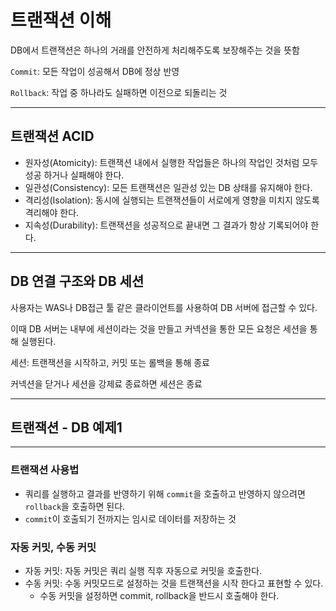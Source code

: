 # 트랜잭션 이해

DB에서 트랜잭션은 하나의 거래를 안전하게 처리해주도록 보장해주는 것을 뜻함

`Commit`: 모든 작업이 성공해서 DB에 정상 반영

`Rollback`: 작업 중 하나라도 실패하면 이전으로 되돌리는 것

---

## 트랜잭션 ACID

+ 원자성(Atomicity): 트랜잭션 내에서 실행한 작업들은 하나의 작업인 것처럼 모두 성공 하거나 실패해야 한다.
+ 일관성(Consistency): 모든 트랜잭션은 일관성 있는 DB 상태를 유지해야 한다. 
+ 격리성(Isolation): 동시에 실행되는 트랜잭션들이 서로에게 영향을 미치지 않도록 격리해야 한다.
+ 지속성(Durability): 트랜잭션을 성공적으로 끝내면 그 결과가 항상 기록되어야 한다. 

---

## DB 연결 구조와 DB 세션

사용자는 WAS나 DB접근 툴 같은 클라이언트를 사용하여 DB 서버에 접근할 수 있다. 

이때 DB 서버는 내부에 세션이라는 것을 만들고 커넥션을 통한 모든 요청은 세션을 통해 실행된다.

세션: 트랜잭션을 시작하고, 커밋 또는 롤백을 통해 종료

커넥션을 닫거나 세션을 강제료 종료하면 세션은 종료

---

## 트랜잭션 - DB 예제1

---

### 트랜잭션 사용법

+ 쿼리를 실행하고 결과를 반영하기 위해 `commit`을 호출하고 반영하지 않으려면 `rollback`을 호출하면 된다.
+ `commit`이 호출되기 전까지는 임시로 데이터를 저장하는 것


### 자동 커밋, 수동 커밋

+ 자동 커밋: 자동 커밋은 쿼리 실행 직후 자동으로 커밋을 호출한다.
+ 수동 커밋: 수동 커밋모드로 설정하는 것을 트랜잭션을 시작 한다고 표현할 수 있다.
  + 수동 커밋을 설정하면 commit, rollback을 반드시 호출해야 한다.

